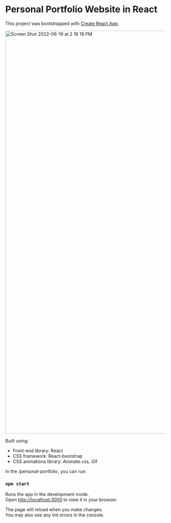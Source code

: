 # Personal Portfolio Website in React

This project was bootstrapped with [Create React App](https://github.com/KhalilSWA/Alien-Portfolio).

<img width="1266" alt="Screen Shot 2022-06-19 at 2 18 18 PM" src="https://i.ibb.co/y8ZK9qX/project-img1.png">

Built using:

- Front-end library: React
- CSS framework: React-bootstrap
- CSS animations library: Animate.css, Gif

In the /personal-portfolio, you can run:

### `npm start`

Runs the app in the development mode.\
Open [http://localhost:3000](http://localhost:3000) to view it in your browser.

The page will reload when you make changes.\
You may also see any lint errors in the console.